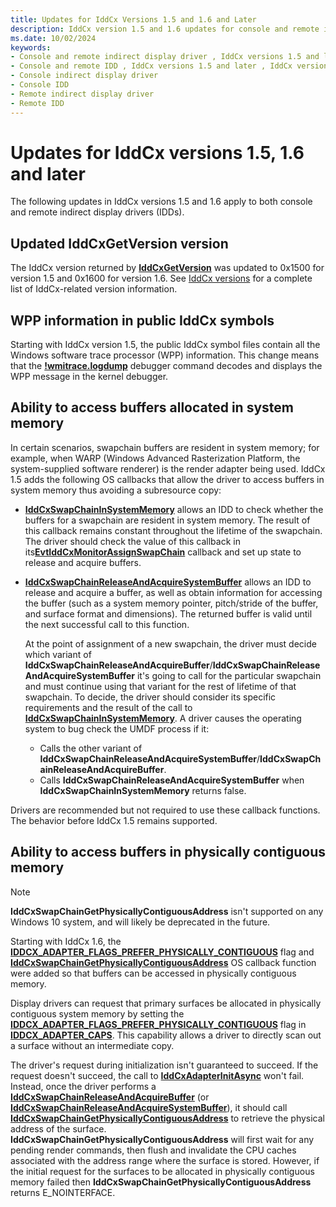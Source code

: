 ```yaml
---
title: Updates for IddCx Versions 1.5 and 1.6 and Later
description: IddCx version 1.5 and 1.6 updates for console and remote indirect display drivers
ms.date: 10/02/2024
keywords:
- Console and remote indirect display driver , IddCx versions 1.5 and later , IddCx versions 1.6 and later
- Console and remote IDD , IddCx versions 1.5 and later , IddCx versions 1.6 and later
- Console indirect display driver
- Console IDD
- Remote indirect display driver
- Remote IDD
---
```


# Updates for IddCx versions 1.5, 1.6 and later

The following updates in IddCx versions 1.5 and 1.6 apply to both console and remote indirect display drivers (IDDs).

## Updated IddCxGetVersion version

The IddCx version returned by [**IddCxGetVersion**](/windows-hardware/drivers/ddi/iddcx/nf-iddcx-iddcxgetversion) was updated to 0x1500 for version 1.5 and 0x1600 for version 1.6. See [IddCx versions](iddcx-versions.md) for a complete list of IddCx-related version information.

## WPP information in public IddCx symbols

Starting with IddCx version 1.5, the public IddCx symbol files contain all the Windows software trace processor (WPP) information. This change means that the [**!wmitrace.logdump**](../debuggercmds/-wmitrace-logdump.md) debugger command decodes and displays the WPP message in the kernel debugger.

## Ability to access buffers allocated in system memory

In certain scenarios, swapchain buffers are resident in system memory; for example, when WARP (Windows Advanced Rasterization Platform, the system-supplied software renderer) is the render adapter being used. IddCx 1.5 adds the following OS callbacks that allow the driver to access buffers in system memory thus avoiding a subresource copy:

* [**IddCxSwapChainInSystemMemory**](/windows-hardware/drivers/ddi/iddcx/nf-iddcx-iddcxswapchaininsystemmemory) allows an IDD to check whether the buffers for a swapchain are resident in system memory. The result of this callback remains constant throughout the lifetime of the swapchain. The driver should check the value of this callback in its[**EvtIddCxMonitorAssignSwapChain**](/windows-hardware/drivers/ddi/iddcx/nc-iddcx-evt_idd_cx_monitor_assign_swapchain) callback and set up state to release and acquire buffers.

* [**IddCxSwapChainReleaseAndAcquireSystemBuffer**](/windows-hardware/drivers/ddi/iddcx/nf-iddcx-iddcxswapchainreleaseandacquiresystembuffer) allows an IDD to release and acquire a buffer, as well as obtain information for accessing the buffer (such as a system memory pointer, pitch/stride of the buffer, and surface format and dimensions). The returned buffer is valid until the next successful call to this function.

  At the point of assignment of a new swapchain, the driver must decide which variant of **IddCxSwapChainReleaseAndAcquireBuffer**/**IddCxSwapChainReleaseAndAcquireSystemBuffer** it's going to call for the particular swapchain and must continue using that variant for the rest of lifetime of that swapchain. To decide, the driver should consider its specific requirements and the result of the call to [**IddCxSwapChainInSystemMemory**](/windows-hardware/drivers/ddi/iddcx/nf-iddcx-iddcxswapchaininsystemmemory). A driver causes the operating system to bug check the UMDF process if it:

  * Calls the other variant of **IddCxSwapChainReleaseAndAcquireSystemBuffer**/**IddCxSwapChainReleaseAndAcquireBuffer**.
  * Calls **IddCxSwapChainReleaseAndAcquireSystemBuffer** when **IddCxSwapChainInSystemMemory** returns false.

Drivers are recommended but not required to use these callback functions. The behavior before IddCx 1.5 remains supported.

## Ability to access buffers in physically contiguous memory

> [!NOTE]
> **IddCxSwapChainGetPhysicallyContiguousAddress** isn't supported on any Windows 10 system, and will likely be deprecated in the future.

Starting with IddCx 1.6, the [**IDDCX_ADAPTER_FLAGS_PREFER_PHYSICALLY_CONTIGUOUS**](/windows-hardware/drivers/ddi/iddcx/ne-iddcx-iddcx_adapter_flags) flag and [**IddCxSwapChainGetPhysicallyContiguousAddress**](/windows-hardware/drivers/ddi/iddcx/nf-iddcx-iddcxswapchaingetphysicallycontiguousaddress) OS callback function were added so that buffers can be accessed in physically contiguous memory.

Display drivers can request that primary surfaces be allocated in physically contiguous system memory by setting the [**IDDCX_ADAPTER_FLAGS_PREFER_PHYSICALLY_CONTIGUOUS**](/windows-hardware/drivers/ddi/iddcx/ne-iddcx-iddcx_adapter_flags) flag in [**IDDCX_ADAPTER_CAPS**](/windows-hardware/drivers/ddi/iddcx/ns-iddcx-iddcx_adapter_caps). This capability allows a driver to directly scan out a surface without an intermediate copy.

The driver's request during initialization isn't guaranteed to succeed. If the request doesn't succeed, the call to [**IddCxAdapterInitAsync**](/windows-hardware/drivers/ddi/iddcx/nf-iddcx-iddcxadapterinitasync) won't fail. Instead, once the driver performs a [**IddCxSwapChainReleaseAndAcquireBuffer**](/windows-hardware/drivers/ddi/iddcx/nf-iddcx-iddcxswapchainreleaseandacquirebuffer) (or [**IddCxSwapChainReleaseAndAcquireSystemBuffer**](/windows-hardware/drivers/ddi/iddcx/nf-iddcx-iddcxswapchainreleaseandacquirebuffer)), it should call [**IddCxSwapChainGetPhysicallyContiguousAddress**](/windows-hardware/drivers/ddi/iddcx/nf-iddcx-iddcxswapchaingetphysicallycontiguousaddress) to retrieve the physical address of the surface. **IddCxSwapChainGetPhysicallyContiguousAddress** will first wait for any pending render commands, then flush and invalidate the CPU caches associated with the address range where the surface is stored. However, if the initial request for the surfaces to be allocated in physically contiguous memory failed then **IddCxSwapChainGetPhysicallyContiguousAddress** returns E_NOINTERFACE.
